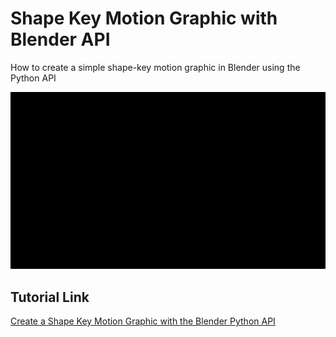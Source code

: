 # Shape Key Motion Graphic with Blender API
 How to create a simple shape-key motion graphic in Blender using the Python API

![shape_key_mg](./images/shape_key_mg.gif)



## Tutorial Link

[Create a Shape Key Motion Graphic with the Blender Python API](https://christianjmills.com/posts/shape-key-motion-graphic-bpy/)
